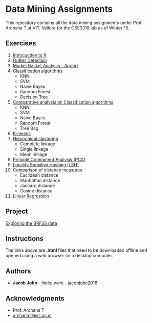 # Data Mining Assignments

This repository contains all the data mining assignments under Prof. Archana T at VIT, Vellore for the CSE3019 lab as of Winter'18.

## Exercises

1. [Introduction to R](https://1drv.ms/b/s!AvHB-7DND-1vgv479vVbABIbvorRKA)
2. [Outlier Detection](http://rpubs.com/jacobjohn2016/375913)
3. [Market Basket Analysis - Apriori](http://rpubs.com/jacobjohn2016/375921)
4. [Classification algorithms](http://rpubs.com/jacobjohn2016/375907)
    * KNN
    * SVM
    * Naive Bayes
    * Random Forest
    * Decision Tree
5. [Comparative analysis on Classification algorithms](http://rpubs.com/jacobjohn2016/375943)
    * KNN
    * SVM
    * Naive Bayes
    * Random Forest
    * Tree Bag
6. [K-means](http://rpubs.com/jacobjohn2016/375945)
7. [Hierarchical clustering](http://rpubs.com/jacobjohn2016/375946)
    * Complete linkage
    * Single linkage
    * Mean linkage
8. [Princple Component Analysis (PCA)](http://rpubs.com/jacobjohn2016/375948)
9. [Locality Sensitive Hashing (LSH)](http://rpubs.com/jacobjohn2016/375950)
10. [Comparison of distance measures](http://rpubs.com/jacobjohn2016/375951)
    * Euclidean distance
    * Manhattan distance
    * Jaccard distance
    * Cosine distance
11. [Linear Regression](http://rpubs.com/jacobjohn2016/375968)

## Project

[Exploring the BRFSS data](https://github.com/jacobjohn2016/Data-Mining-Assignments/tree/master/Project)

## Instructions
The links above are **.html** files that need to be downloaded offline and opened using a web browser on a desktop computer.

## Authors

* **Jacob John** - *Initial work* - [jacobjohn2016](github.com/jacobjohn2016/)

## Acknowledgments

* Prof. Archana T 
* archana.t@vit.ac.in
